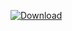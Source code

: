 [![Download](https://api.bintray.com/packages/wtanaka/maven/beam/images/download.svg)](https://bintray.com/wtanaka/maven/beam/_latestVersion)
